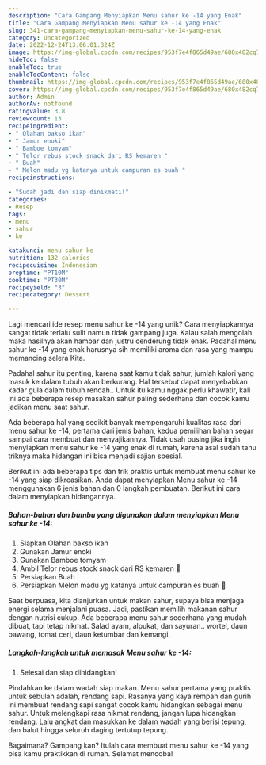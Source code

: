 ```yaml
---
description: "Cara Gampang Menyiapkan Menu sahur ke -14 yang Enak"
title: "Cara Gampang Menyiapkan Menu sahur ke -14 yang Enak"
slug: 341-cara-gampang-menyiapkan-menu-sahur-ke-14-yang-enak
category: Uncategorized
date: 2022-12-24T13:06:01.324Z
image: https://img-global.cpcdn.com/recipes/953f7e4f865d49ae/680x482cq70/menu-sahur-ke-14-foto-resep-utama.jpg
hideToc: false
enableToc: true
enableTocContent: false
thumbnail: https://img-global.cpcdn.com/recipes/953f7e4f865d49ae/680x482cq70/menu-sahur-ke-14-foto-resep-utama.jpg
cover: https://img-global.cpcdn.com/recipes/953f7e4f865d49ae/680x482cq70/menu-sahur-ke-14-foto-resep-utama.jpg
author: Admin
authorAv: notfound
ratingvalue: 3.8
reviewcount: 13
recipeingredient:
- " Olahan bakso ikan"
- " Jamur enoki"
- " Bamboe tomyam"
- " Telor rebus stock snack dari RS kemaren "
- " Buah"
- " Melon madu yg katanya untuk campuran es buah "
recipeinstructions:

- "Sudah jadi dan siap dinikmati!"
categories:
- Resep
tags:
- menu
- sahur
- ke

katakunci: menu sahur ke 
nutrition: 132 calories
recipecuisine: Indonesian
preptime: "PT10M"
cooktime: "PT30M"
recipeyield: "3"
recipecategory: Dessert

---
```





Lagi mencari ide resep menu sahur ke -14 yang unik? Cara menyiapkannya sangat tidak terlalu sulit namun tidak gampang juga. Kalau salah mengolah maka hasilnya akan hambar dan justru cenderung tidak enak. Padahal menu sahur ke -14 yang enak harusnya sih memiliki aroma dan rasa yang mampu memancing selera Kita.





Padahal sahur itu penting, karena saat kamu tidak sahur, jumlah kalori yang masuk ke dalam tubuh akan berkurang. Hal tersebut dapat menyebabkan kadar gula dalam tubuh rendah.. Untuk itu kamu nggak perlu khawatir, kali ini ada beberapa resep masakan sahur paling sederhana dan cocok kamu jadikan menu saat sahur.

Ada beberapa hal yang sedikit banyak mempengaruhi kualitas rasa dari menu sahur ke -14, pertama dari jenis bahan, kedua pemilihan bahan segar sampai cara membuat dan menyajikannya. Tidak usah pusing jika ingin menyiapkan menu sahur ke -14 yang enak di rumah, karena asal sudah tahu triknya maka hidangan ini bisa menjadi sajian spesial.






Berikut ini ada beberapa tips dan trik praktis untuk membuat menu sahur ke -14 yang siap dikreasikan. Anda dapat menyiapkan Menu sahur ke -14 menggunakan 6 jenis bahan dan 0 langkah pembuatan. Berikut ini cara dalam menyiapkan hidangannya.

<!--inarticleads1-->

##### Bahan-bahan dan bumbu yang digunakan dalam menyiapkan Menu sahur ke -14:

1. Siapkan  Olahan bakso ikan
1. Gunakan  Jamur enoki
1. Gunakan  Bamboe tomyam
1. Ambil  Telor rebus stock snack dari RS kemaren 🥳
1. Persiapkan  Buah
1. Persiapkan  Melon madu yg katanya untuk campuran es buah 🍈


Saat berpuasa, kita dianjurkan untuk makan sahur, supaya bisa menjaga energi selama menjalani puasa. Jadi, pastikan memilih makanan sahur dengan nutrisi cukup. Ada beberapa menu sahur sederhana yang mudah dibuat, tapi tetap nikmat. Salad ayam, alpukat, dan sayuran.. wortel, daun bawang, tomat ceri, daun ketumbar dan kemangi. 

<!--inarticleads2-->

##### Langkah-langkah untuk memasak Menu sahur ke -14:


1. Selesai dan siap dihidangkan!

Pindahkan ke dalam wadah siap makan. Menu sahur pertama yang praktis untuk sebulan adalah, rendang sapi. Rasanya yang kaya rempah dan gurih ini membuat rendang sapi sangat cocok kamu hidangkan sebagai menu sahur. Untuk melengkapi rasa nikmat rendang, jangan lupa hidangkan rendang. Lalu angkat dan masukkan ke dalam wadah yang berisi tepung, dan balut hingga seluruh daging tertutup tepung. 

Bagaimana? Gampang kan? Itulah cara membuat menu sahur ke -14 yang bisa kamu praktikkan di rumah. Selamat mencoba!
